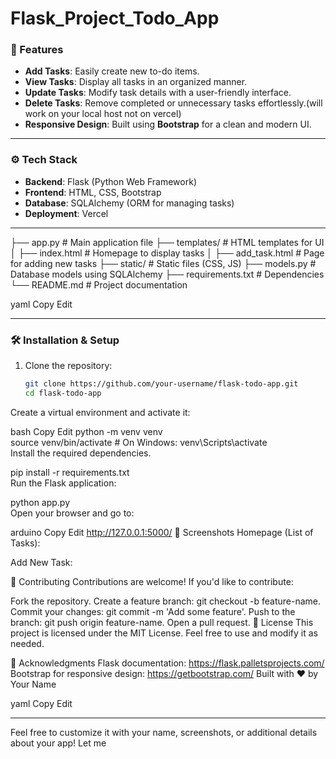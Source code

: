 # Flask_Project_Todo_App
### 🌟 Features  
- **Add Tasks**: Easily create new to-do items.  
- **View Tasks**: Display all tasks in an organized manner.  
- **Update Tasks**: Modify task details with a user-friendly interface.  
- **Delete Tasks**: Remove completed or unnecessary tasks effortlessly.(will work on your local host not on vercel)
- **Responsive Design**: Built using **Bootstrap** for a clean and modern UI.  

---

### ⚙️ Tech Stack  
- **Backend**: Flask (Python Web Framework)  
- **Frontend**: HTML, CSS, Bootstrap  
- **Database**: SQLAlchemy (ORM for managing tasks)  
- **Deployment**: Vercel  

---
├── app.py # Main application file
├── templates/ # HTML templates for UI
│ ├── index.html # Homepage to display tasks
│ ├── add_task.html # Page for adding new tasks
├── static/ # Static files (CSS, JS)
├── models.py # Database models using SQLAlchemy
├── requirements.txt # Dependencies
└── README.md # Project documentation

yaml
Copy
Edit

---

### 🛠️ Installation & Setup  
1. Clone the repository:  
   ```bash
   git clone https://github.com/your-username/flask-todo-app.git
   cd flask-todo-app
Create a virtual environment and activate it:

bash
Copy
Edit
python -m venv venv  
source venv/bin/activate  # On Windows: venv\Scripts\activate  
Install the required dependencies.

pip install -r requirements.txt  
Run the Flask application:

python app.py  
Open your browser and go to:

arduino
Copy
Edit
http://127.0.0.1:5000/
📸 Screenshots
Homepage (List of Tasks):


Add New Task:


🤝 Contributing
Contributions are welcome! If you'd like to contribute:

Fork the repository.
Create a feature branch: git checkout -b feature-name.
Commit your changes: git commit -m 'Add some feature'.
Push to the branch: git push origin feature-name.
Open a pull request.
📜 License
This project is licensed under the MIT License. Feel free to use and modify it as needed.

🙌 Acknowledgments
Flask documentation: https://flask.palletsprojects.com/
Bootstrap for responsive design: https://getbootstrap.com/
Built with ❤️ by Your Name

yaml
Copy
Edit

---

Feel free to customize it with your name, screenshots, or additional details about your app! Let me 
